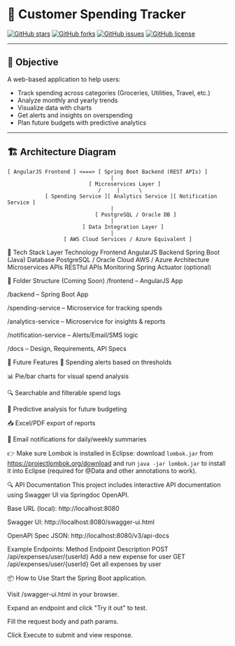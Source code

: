 # 💸 Customer Spending Tracker

[![GitHub stars](https://img.shields.io/github/stars/jhansi-siripura/customer-spending-tracker?style=social)](https://github.com/jhansi-siripura/customer-spending-tracker/stargazers)
[![GitHub forks](https://img.shields.io/github/forks/jhansi-siripura/customer-spending-tracker?style=social)](https://github.com/jhansi-siripura/customer-spending-tracker/network)
[![GitHub issues](https://img.shields.io/github/issues/jhansi-siripura/customer-spending-tracker)](https://github.com/jhansi-siripura/customer-spending-tracker/issues)
[![GitHub license](https://img.shields.io/github/license/jhansi-siripura/customer-spending-tracker)](https://github.com/jhansi-siripura/customer-spending-tracker/blob/main/LICENSE)

---

## 🎯 Objective

A web-based application to help users:

- Track spending across categories (Groceries, Utilities, Travel, etc.)
- Analyze monthly and yearly trends
- Visualize data with charts
- Get alerts and insights on overspending
- Plan future budgets with predictive analytics

---

## 🏗️ Architecture Diagram

```text
[ AngularJS Frontend ] <===> [ Spring Boot Backend (REST APIs) ]
                                 |
                          [ Microservices Layer ]
                             /     |      \
            [ Spending Service ][ Analytics Service ][ Notification Service ]
                                 |
                            [ PostgreSQL / Oracle DB ]
                                 |
                        [ Data Integration Layer ]
                                 |
                  [ AWS Cloud Services / Azure Equivalent ]
```

🚀 Tech Stack
Layer Technology
Frontend AngularJS
Backend Spring Boot (Java)
Database PostgreSQL / Oracle
Cloud AWS / Azure
Architecture Microservices
APIs RESTful APIs
Monitoring Spring Actuator (optional)

📂 Folder Structure (Coming Soon)
/frontend – AngularJS App

/backend – Spring Boot App

/spending-service – Microservice for tracking spends

/analytics-service – Microservice for insights & reports

/notification-service – Alerts/Email/SMS logic

/docs – Design, Requirements, API Specs

🔮 Future Features
🔔 Spending alerts based on thresholds

📊 Pie/bar charts for visual spend analysis

🔍 Searchable and filterable spend logs

🤖 Predictive analysis for future budgeting

📥 Excel/PDF export of reports

📧 Email notifications for daily/weekly summaries

👉 Make sure Lombok is installed in Eclipse: download `lombok.jar` from https://projectlombok.org/download and run `java -jar lombok.jar` to install it into Eclipse (required for @Data and other annotations to work).

🔍 API Documentation
This project includes interactive API documentation using Swagger UI via Springdoc OpenAPI.

Base URL (local): http://localhost:8080

Swagger UI: http://localhost:8080/swagger-ui.html

OpenAPI Spec JSON: http://localhost:8080/v3/api-docs

Example Endpoints:
Method Endpoint Description
POST /api/expenses/user/{userId} Add a new expense for user
GET /api/expenses/user/{userId} Get all expenses by user

📦 How to Use
Start the Spring Boot application.

Visit /swagger-ui.html in your browser.

Expand an endpoint and click "Try it out" to test.

Fill the request body and path params.

Click Execute to submit and view response.
